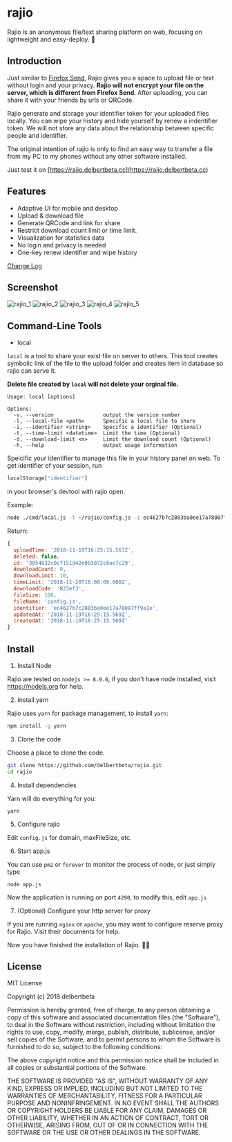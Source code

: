# rajio

Rajio is an anonymous file/text sharing platform on web, focusing on lightweight and easy-deploy. :ghost:

## Introduction

Just similar to [Firefox Send](https://send.firefox.com/), Rajio gives you a space to upload file or text without login and your privacy. **Rajio will not encrypt your file on the server, which is different from Firefox Send**. After uploading, you can share it with your friends by urls or QRCode.

Rajio generate and storage your identifier token for your uploaded files locally. You can wipe your history and hide yourself by renew a indentifier token. We will not store any data about the relationship between specific people and identifier.

The original intention of rajio is only to find an easy way to transfer a file from my PC to my phones without any other software installed.
 
Just test it on [https://rajio.delbertbeta.cc](https://rajio.delbertbeta.cc)

## Features

* Adaptive UI for mobile and desktop
* Upload & download file
* Generate QRCode and link for share
* Restrict download count limit or time limit.
* Visualization for statistics data
* No login and privacy is needed
* One-key renew identifier and wipe history

[Change Log](https://github.com/delbertbeta/rajio/blob/master/ChangeLog.md)

## Screenshot

![rajio_1](https://rajio.delbertbeta.cc/d/bf031250b96360e9c213561066c3bd05/rajio_1.png)
![rajio_2](https://rajio.delbertbeta.cc/d/002fb90cff8132212dc221d9875cbfd6/rajio_2.png)
![rajio_3](https://rajio.delbertbeta.cc/d/b636346b8cb322832611795a3632fc0f/rajio_3.png)
![rajio_4](https://rajio.delbertbeta.cc/d/3ced93e38c696ee6efbf343a41b455d4/rajio_4.png)
![rajio_5](https://rajio.delbertbeta.cc/d/296db6ec148bbc50b532e8567ef2610b/rajio_5.png)

## Command-Line Tools

* local

`local` is a tool to share your exist file on server to others. This tool creates symbolic link of the file to the upload folder and creates item in database so rajio can serve it. 

**Delete file created by `local` will not delete your orginal file.** 

```
Usage: local [options]

Options:
  -v, --version                output the version number
  -l, --local-file <path>      Specific a local file to share
  -i, --identifier <string>    Specific a identifier (Optional)
  -t, --time-limit <datetime>  Limit the time (Optional)
  -d, --download-limit <n>     Limit the download count (Optional)
  -h, --help                   output usage information
```

Speicific your identifier to manage this file in your history panel on web. To get identifier of your session, run

```javascript
localStorage["identifier"]
``` 

in your browser's devtool with rajio open.

Example:

```bash
node ./cmd/local.js -l ~/rajio/config.js -i ec4627b7c2883ba0ee17a78087ff9e2e -d 10 -t "2018-11-21 00:00"
```

Return:

```javascript
{
  uploadTime: '2018-11-19T16:25:15.567Z',
  deleted: false,
  id: '3054632c0cf151d42e083072c6ae7c29',
  downloadCount: 0,
  downloadLimit: 10,
  timeLimit: '2018-11-20T16:00:00.000Z',
  downloadCode: '823ef3',
  fileSize: 106,
  fileName: 'config.js',
  identifier: 'ec4627b7c2883ba0ee17a78087ff9e2e',
  updatedAt: '2018-11-19T16:25:15.569Z',
  createdAt: '2018-11-19T16:25:15.569Z'
}
```

## Install

1. Install Node

Rajio are tested on `nodejs >= 8.9.0`, if you don't have node installed, visit https://nodejs.org for help.

2. Install yarn

Rajio uses `yarn` for package management, to install `yarn`:

```bash
npm install -g yarn
```

3. Clone the code

Choose a place to clone the code.

```bash
git clone https://github.com/delbertbeta/rajio.git
cd rajio
```

4. Install dependencies

Yarn will do everything for you:

```
yarn
```

5. Configure rajio

Edit `config.js` for domain, maxFileSize, etc.

6. Start app.js

You can use `pm2` or `forever` to monitor the process of node, or just simply type

```
node app.js
```

Now the application is running on port `4290`, to modify this, edit `app.js`

7. (Optional) Configure your http server for proxy

If you are running `nginx` or `apache`, you may want to configure reserve proxy for Rajio. Visit their documents for help.

Now you have finished the installation of Rajio. :tada::tada:

## License

MIT License

Copyright (c) 2018 delbertbeta

Permission is hereby granted, free of charge, to any person obtaining a copy
of this software and associated documentation files (the "Software"), to deal
in the Software without restriction, including without limitation the rights
to use, copy, modify, merge, publish, distribute, sublicense, and/or sell
copies of the Software, and to permit persons to whom the Software is
furnished to do so, subject to the following conditions:

The above copyright notice and this permission notice shall be included in all
copies or substantial portions of the Software.

THE SOFTWARE IS PROVIDED "AS IS", WITHOUT WARRANTY OF ANY KIND, EXPRESS OR
IMPLIED, INCLUDING BUT NOT LIMITED TO THE WARRANTIES OF MERCHANTABILITY,
FITNESS FOR A PARTICULAR PURPOSE AND NONINFRINGEMENT. IN NO EVENT SHALL THE
AUTHORS OR COPYRIGHT HOLDERS BE LIABLE FOR ANY CLAIM, DAMAGES OR OTHER
LIABILITY, WHETHER IN AN ACTION OF CONTRACT, TORT OR OTHERWISE, ARISING FROM,
OUT OF OR IN CONNECTION WITH THE SOFTWARE OR THE USE OR OTHER DEALINGS IN THE
SOFTWARE.